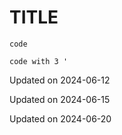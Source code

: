 # TITLE

`code`

```code with 3 '```

 


Updated on 2024-06-12

Updated on 2024-06-15

Updated on 2024-06-20